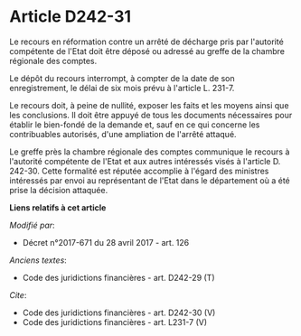 # Article D242-31

Le recours en réformation contre un arrêté de décharge pris par l'autorité compétente de l'Etat doit être déposé ou adressé
au greffe de la chambre régionale des comptes. 

Le dépôt du recours interrompt, à compter de la date de son enregistrement, le délai de six mois prévu à l'article L. 231-7. 

Le recours doit, à peine de nullité, exposer les faits et les moyens ainsi que les conclusions. Il doit être appuyé de tous
les documents nécessaires pour établir le bien-fondé de la demande et, sauf en ce qui concerne les contribuables autorisés,
d'une ampliation de l'arrêté attaqué. 

Le greffe près la chambre régionale des comptes communique le recours à l'autorité compétente de l'Etat et aux autres
intéressés visés à l'article D. 242-30. Cette formalité est réputée accomplie à l'égard des ministres intéressés par envoi au
représentant de l'Etat dans le département où a été prise la décision attaquée.

**Liens relatifs à cet article**

_Modifié par_:

  - Décret n°2017-671 du 28 avril 2017 - art. 126

_Anciens textes_:

  - Code des juridictions financières - art. D242-29 (T)

_Cite_:

  - Code des juridictions financières - art. D242-30 (V)
  - Code des juridictions financières - art. L231-7 (V)
